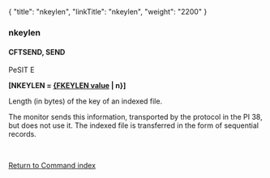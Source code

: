 {
    "title": "nkeylen",
    "linkTitle": "nkeylen",
    "weight": "2200"
}<span id="nkeylen"></span>

### nkeylen

#### CFTSEND, SEND

PeSIT E

**\[NKEYLEN = <u>{FKEYLEN value</u> | n}\]**

Length (in bytes) of the key of an indexed file.

The monitor sends this information, transported by the protocol in the
PI 38, but does not use it. The indexed file is transferred in the form
of sequential records.

 

[Return to Command index](../../)
